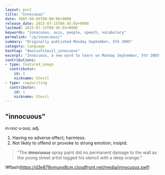 ```yaml
---
layout: post
title: "Innocuous"
date: 2005-09-05T00:00:00+0000
release_date: 2015-07-15T08:45:03+0000
lastmod: 2015-07-15T08:45:03+0000
keywords: "innocuous, axis, people, speech, vocabulary"
permalink: "/p/innocuous/"
summary: "Originally published Monday September, 5th 2005"
category: language
hashtag: "#axisofstevil_innocuous"
excerpt: "Innocuous, a new word to learn on Monday September, 5th 2005"
contributions:
- type: featured_image
  contributor:
    id: 1
    nickname: Stevil
- type: copywriting
  contributor:
    id: 1
    nickname: Stevil
---
```


## "innocuous" ##

in·noc·u·ous; adj.

1. Having no adverse effect; harmless.
2. Not likely to offend or provoke to strong emotion; insipid.
 
> "The ***innocuous*** spray paint did no permanent damage to the wall as the young street artist tagged his stencil with a deep orange."

!#flash(https://d3e878vmunx8cm.cloudfront.net/media/innocuous.swf)
